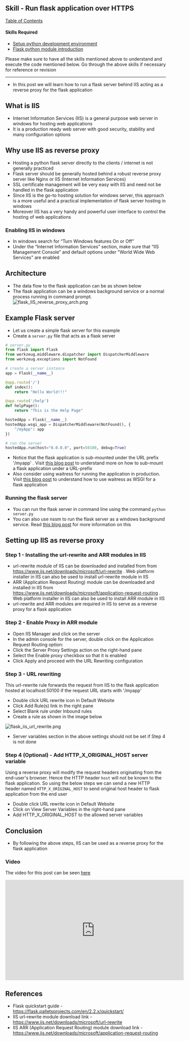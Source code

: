 ## Skill - Run flask application over HTTPS

[Table of Contents](https://nagasudhir.blogspot.com/2020/04/taming-python-table-of-contents.html)

#### Skills Required
* [Setup python development environment](https://nagasudhir.blogspot.com/2020/04/setup-python-development-environment_14.html)
* [Flask python module introduction](https://nagasudhir.blogspot.com/2022/04/flask-python-module-introduction-for.html)

Please make sure to have all the skills mentioned above to understand and execute the code mentioned below. Go through the above skills if necessary for reference or revision

<hr/>

* In this post we will learn how to run a flask server behind IIS acting as a reverse proxy for the flask application

## What is IIS
* Internet Information Services (IIS) is a general purpose web server in windows for hosting web applications
* It is a production ready web server with good security, stability and many configuration options

## Why use IIS as reverse proxy
- Hosting a python flask server directly to the clients / internet is not generally practiced  
- Flask server should be generally hosted behind a robust reverse proxy server like Nginx or IIS (Internet Information Services)
- SSL certificate management will be very easy with IIS and need not be handled in the flask application
- Since IIS is the go-to hosting solution for windows server, this approach is a more useful and a practical implementation of flask server hosting  in windows  
- Moreover IIS has a very handy and powerful user interface to control the hosting of web applications

### Enabling IIS in windows
-   In windows search for “Turn Windows features On or Off”
-   Under the “Internet Information Services” section, make sure that “IIS Management Console” and default options under "World Wide Web Services" are enabled

## Architecture
* The data flow to the flask application can be as shown below
* The flask application can be a windows background service or a normal process running in command prompt.
![flask_IIS_reverse_proxy_arch.png](https://github.com/nagasudhirpulla/taming_python/raw/master/blog/skills/assets/img/flask_IIS_reverse_proxy_arch.png)
## Example Flask server
* Let us create a simple flask server for this example
* Create a `server.py` file that acts as a flask server
```py
# server.py  
from flask import Flask
from werkzeug.middleware.dispatcher import DispatcherMiddleware
from werkzeug.exceptions import NotFound

# create a server instance
app = Flask(__name__)

@app.route('/')
def index():
    return "Hello World!!!"

@app.route('/help')
def helpPage():
    return "This is the Help Page"

hostedApp = Flask(__name__)
hostedApp.wsgi_app = DispatcherMiddleware(NotFound(), {
    "/myApp": app
})

# run the server
hostedApp.run(host="0.0.0.0", port=50100, debug=True)
```
* Notice that the flask application is sub-mounted under the URL prefix '/myapp' . Visit [this blog post](https://nagasudhir.blogspot.com/2022/08/sub-mounting-flask-application-under.html) to understand more on how to sub-mount a flask application under a URL-prefix 
* Also consider using waitress for running the application in production. Visit [this blog post](https://nagasudhir.blogspot.com/2022/10/waitress-as-flask-server-wsgi.html) to understand how to use waitress as WSGI for a flask application

### Running the flask server
* You can run the flask server in command line using the command `python server.py`
* You can also use nssm to run the flask server as a windows background service. Read [this blog post](https://nagasudhir.blogspot.com/2022/09/run-python-flask-server-as-windows.html) for more information on this

## Setting up IIS as reverse proxy

### Step 1 - Installing the url-rewrite and ARR modules in IIS
* url-rewrite module of IIS can be downloaded and installed from from https://www.iis.net/downloads/microsoft/url-rewrite . Web platform installer in IIS can also be used to install url-rewrite module in IIS
* ARR (Application Request Routing) module can be downloaded and installed in IIS from https://www.iis.net/downloads/microsoft/application-request-routing . Web platform installer in IIS can also be used to install ARR module in IIS
* url-rewrite and ARR modules are required in IIS to serve as a reverse proxy for a flask application

### Step 2 - Enable Proxy in ARR module
- Open IIS Manager and click on the server  
- In  the admin console for the server, double click on the Application Request Routing option:  
- Click  the Server Proxy Settings action on the right-hand pane
- Select  the Enable proxy checkbox so that it is enabled
- Click  Apply and proceed with the URL Rewriting configuration

### Step 3 - URL rewriting
This url-rewrite rule forwards the request from IIS to the flask application hosted at localhost:50100 if the request URL starts with '/myapp'

- Double click URL rewrite icon in Default Website  
- Click Add Rule(s) link in the right pane  
- Select Blank rule under Inbound rules
- Create a rule as shown in the image below

![flask_iis_url_rewrite.png](https://github.com/nagasudhirpulla/taming_python/raw/master/blog/skills/assets/img/flask_iis_url_rewrite.png)
- Server variables section in the above settings should not be set if Step 4 is not done

### Step 4 (Optional)  -  Add HTTP_X_ORIGINAL_HOST server variable
Using a reverse proxy will modify the request headers originating from the end-user's browser. Hence the HTTP header `host` will not be known to the flask application. So using the below steps we can send a new HTTP header named `HTTP_X_ORIGINAL_HOST` to send original host header to flask application from the end user
- Double click URL rewrite icon in Default  Website  
- Click on View Server Variables in the right-hand pane  
- Add  HTTP_X_ORIGINAL_HOST to the allowed server variables

## Conclusion
* By following the above steps, IIS can be used as a reverse proxy for the flask application

### Video
The video for this post can be seen [here](https://youtu.be/6_Hpug3l2I0)

<iframe width="560" height="315" src="https://www.youtube.com/embed/6_Hpug3l2I0" title="YouTube video player" frameborder="0" allow="accelerometer; autoplay; clipboard-write; encrypted-media; gyroscope; picture-in-picture" allowfullscreen></iframe>


## References
* Flask quickstart guide - https://flask.palletsprojects.com/en/2.2.x/quickstart/
* IIS url-rewrite module download link - https://www.iis.net/downloads/microsoft/url-rewrite
* IIS ARR (Application Request Routing) module download link - https://www.iis.net/downloads/microsoft/application-request-routing
<!--stackedit_data:
eyJoaXN0b3J5IjpbNDEwMDMyODhdfQ==
-->